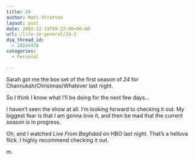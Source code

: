 ```yaml
---
title: 24
author: Matt Stratton
layout: post
date: 2002-12-19T09:22:00+00:00
url: /life-in-general/24-2
dsq_thread_id:
  - 28244478
categories:
  - Personal

---
```

Sarah got me the box set of the first season of _24_ for Channukah/Christmas/Whatever last night.

So I think I know what I&#8217;ll be doing for the next few days&#8230;

I haven&#8217;t seen the show at all. I&#8217;m looking forward to checking it out. My biggest fear is that I am gonna _love_ it, and then be mad that the current season is in progress.

Oh, and I watched _Live From Baghdad_ on HBO last night. That&#8217;s a helluva flick. I highly recommend checking it out.

m.